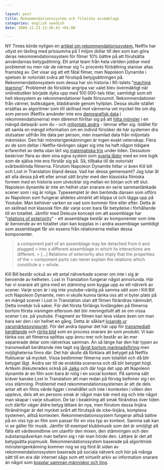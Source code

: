 ```yaml
--- 

layout: post
title: Rekommendationssystem och filmiska assemblage 
categories: english swedish 
date: 2008-11-23 21:26:43 +01:00 

---
```


NY Times körde nyligen en [artikel om rekommendationssystem.](http://www.nytimes.com/2008/11/23/magazine/23Netflix-t.html) Netflix har utlyst en tävling med prissumma på 1 miljon dollar till den som kan göra deras rekommendationssystem för filmer 10% bättre på att förutsätta användarnas betygsättning. Ett antal team från hela världen jobbar med problemet nu men när de närmar sig 1+ procents förbättring stannar allas framsteg av. Det visar sig att ett fåtal filmer, men Napoleon Dynamite i spetsen är notoriskt svåra att förutspå betygsättningen på. Rekommendationsystem som dessa har sin historia i 90-talets "[machine learning](http://en.wikipedia.org/wiki/Machine_learning)". Problemet de försökte angripa var valet blev övermäktigt när onlinebutiker började dyka upp med 100 000-tals titlar, samtidigt som ett helt ekosystem av rekommendationer hade försvunnit. Rekommendationer från vänner, butiksägare, bläddrande genom hyllplan. Dessa skulle istället ersättas av algoritmer som till skillnad mot vännerna vet mycket lite om dig som person (Netflix använder inte ens [demografisk data](http://www.google.se/search?q=panoptikon) i rekommendationerna) men däremot förlitar sig på att [hitta mönster](http://www.google.se/search?q=panspektron) i en mängd dataspår som du - och [miljontals andra](http://www.google.se/search?q=sociogram) - lämnar efter sig. Istället för att samla en mängd information om en individ försöker de här systemen dra slutsatser utifrån lite data per person, men insamlad data från miljontals människor. Den här mönsterigenkänningen är ingen exakt vetenskap. Flera av de som deltar i Netflix-tävlingen säger sig inte ha haft någon tidigare erfarenhet av detta utan lärt sig [matematiska trix](http://en.wikipedia.org/wiki/Singular_value_decomposition) under tiden. Dessutom beskriver flera av dem sina egna system som [svarta lådor](http://www.google.se/search?q=latour+black+box) med en inre logik som de själva inte ens förstår sig på. Så, tillbaka till de notoriskt svårbedömda filmerna. Förutom Napoleon Dynamite hittar vi även Kill bill och Lost in Translation bland dessa. Vad har dessa gemensamt? Jag lutar åt att alla dessa på ett eller annat sätt bryter med den klassiska filmiska formen med en historia som utvecklar sig mellan en början och ett slut. Napoleon dynamite är inte en helhet utan snarare en serie sammanlänkade scener som i sig är roliga. Typexemplet är den berömda dansen som utförs av Napoleon som fungerar alldeles utmärkt att klippa ut och lägga upp på Youtube. Man behöver varken se vad som kommer före eller efter. Detta är en skillnad mot klassisk film där varje scen bara får betydelse i förhållande till en totalitet. Jämför med Deleuze koncept om att assemblage har "[relations of exteriority](http://www.isk-gbg.org/99our68/?p=173)" - ett assemblage består av komponenter som inte är beroende av en totalitet utan kan kopplas in i andra assemblage samtidigt som assemblaget får sin essens från relationerna mellan dessa komponenter.

> a component part of an assemblage may be detached from it and plugged > into a different assemblage in which its interactions are different. > […] Relations of exteriority also imply that the properties of the > component parts can never explain the relations which constitute a > whole.

Kill Bill består också av ett antal nätverkade scener om inte i sig är beroende av helheten. Lost in Translation fungerar något annorlunda. Här har vi snarare att göra med en stämning som bygga upp av ett nätverk av scener. Varje scen är i sig inte youtube-vänlig på samma sätt som i Kill Bill och Napoleon Dynamite, men vi skulle kunna tänka oss att vi byter plats på en mängd scener i Lost in Translation utan att filmen förändras nämnvärt. Detta innebär två saker. För det första förlängs livslängden på filmerna bortom första visningen eftersom det blir meningsfullt att se om vissa scener t.ex. på youtube. Fragment av filmen kan leva vidare även om man bara ser den i sin helhet en gång. Detta är såklart [lysande ur varumärkessynpunkt](http://www.blay.se/2008-11-16-ljudmolnet.html). För det andra öppnar det här upp för [transmedialt berättande](http://en.wikipedia.org/wiki/Transmedia_storytelling) och [rörlig bild](http://rogeraberg.jaiku.com/presence/49496525) som en process snarare än som produkt. Vi kan tänka oss att filmerna splittas upp ännu mer och består av än mer separerade delar som nätverkas samman. Än så länge har den här typen av transmedialt berättande inte tagit sig [långt bortom marknadsföring](http://en.wikipedia.org/wiki/I_Love_Bees) men möjligheterna finns där. Det här skulle då förklara att betyget på Netflix fluktuerar så mycket. Vissa bedömmer filmerna som totalitet och då blir betyget lågt. Andra ser till de enskilda scenerna och då blir betyget högt. Artikeln diskuterades också på [Jaiku](http://tomasw.jaiku.com/presence/49481565) och där togs det upp att Napoleon dynamite är en film som bara är rolig i en social kontext. På samma sätt kräver kanske Lost in Translation att man redan på förväg befinner sig i en viss stämning. Problemet med rekommendationssystemen är att de dels antar att en films värde ligger i innehållet och inte i kontexten i vilken den upplevs, dels att en persons smak är något man bär med sig och inte något man skapar i varje situation. De tar i beaktning att smak förändras över tiden och därför väger äldre betyg lättare än nya, men förutom dessa linjära förändringar är det mycket svårt att förutspå de icke-linjära, komplexa systemen, alltså kontexten. Rekommendationssystem fungerar alltså bättre på en viss typ av film som passar för en viss typ av kontext. Samma sak kan vi se gäller för musik. Jämför till exempel klubbmusik som det är omöjligt att fälla ett värdeomdöme om utanför den mixen, den stämningen och den substanspåverkan man befann sig i när man hörde den. Lättare är det att betygsätta popmusik. Rekommendationssystem baserade på algoritmisk mönsterigenkänning kommer nog se sig förd åt sidan av rekommendationssystem baserade på sociala nätverk och hör på många sätt till en era där internet sågs som ett virtuellt arkiv av information snarare än något som [kopplar samman människor och ting](http://www.blay.se/2008-11-16-ljudmolnet.html). 
